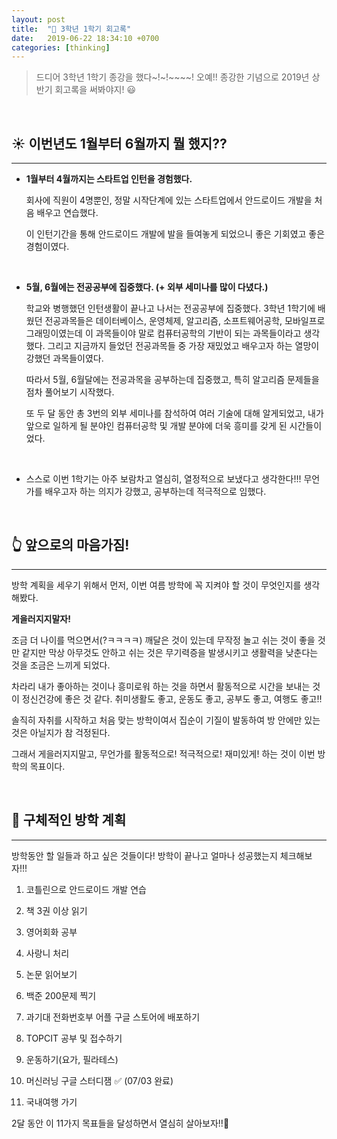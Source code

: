 ```yaml
---
layout: post
title:  "🍫 3학년 1학기 회고록"
date:   2019-06-22 18:34:10 +0700
categories: [thinking]
---
```


> 드디어 3학년 1학기 종강을 했다~!~!~~~~! 오예!! 종강한 기념으로 2019년 상반기 회고록을 써봐야지! 😃 

<br>

## ☀️ 이번년도 1월부터 6월까지 뭘 했지??
---

- __1월부터 4월까지는 스타트업 인턴을 경험했다.__

	회사에 직원이 4명뿐인, 정말 시작단계에 있는 스타트업에서 안드로이드 개발을 처음 배우고 연습했다.

	이 인턴기간을 통해 안드로이드 개발에 발을 들여놓게 되었으니 좋은 기회였고 좋은 경험이였다.

	<br>

- __5월, 6월에는 전공공부에 집중했다. (+ 외부 세미나를 많이 다녔다.)__

	학교와 병행했던 인턴생활이 끝나고 나서는 전공공부에 집중했다. 3학년 1학기에 배웠던 전공과목들은 데이터베이스, 운영체제, 알고리즘, 소프트웨어공학, 모바일프로그래밍이였는데 이 과목들이야 말로 컴퓨터공학의 기반이 되는 과목들이라고 생각했다. 그리고 지금까지 들었던 전공과목들 중 가장 재밌었고 배우고자 하는 열망이 강했던 과목들이였다.

	따라서 5월, 6월달에는 전공과목을 공부하는데 집중했고, 특히 알고리즘 문제들을 점차 풀어보기 시작했다. 

	또 두 달 동안 총 3번의 외부 세미나를 참석하여 여러 기술에 대해 알게되었고, 내가 앞으로 일하게 될 분야인 컴퓨터공학 및 개발 분야에 더욱 흥미를 갖게 된 시간들이었다. 

	<br>

- 스스로 이번 1학기는 아주 보람차고 열심히, 열정적으로 보냈다고 생각한다!!! 무언가를 배우고자 하는 의지가 강했고, 공부하는데 적극적으로 임했다. 

<br>

## 👆 앞으로의 마음가짐!
---

방학 계획을 세우기 위해서 먼저, 이번 여름 방학에 꼭 지켜야 할 것이 무엇인지를 생각해봤다. 

__게을러지지말자!__ 

조금 더 나이를 먹으면서(?ㅋㅋㅋㅋ) 깨달은 것이 있는데 무작정 놀고 쉬는 것이 좋을 것만 같지만 막상 아무것도 안하고 쉬는 것은 무기력증을 발생시키고 생활력을 낮춘다는 것을 조금은 느끼게 되었다. 

차라리 내가 좋아하는 것이나 흥미로워 하는 것을 하면서 활동적으로 시간을 보내는 것이 정신건강에 좋은 것 같다. 취미생활도 좋고, 운동도 좋고, 공부도 좋고, 여행도 좋고!! 

솔직히 자취를 시작하고 처음 맞는 방학이여서 집순이 기질이 발동하여 방 안에만 있는 것은 아닐지가 참 걱정된다. 

그래서 게을러지지말고, 무언가를 활동적으로! 적극적으로! 재미있게! 하는 것이 이번 방학의 목표이다.

<br>

## 🎀 구체적인 방학 계획
---

방학동안 할 일들과 하고 싶은 것들이다! 방학이 끝나고 얼마나 성공했는지 체크해보자!!!

1. 코틀린으로 안드로이드 개발 연습

2. 책 3권 이상 읽기

3. 영어회화 공부

4. 사랑니 처리

5. 논문 읽어보기

6. 백준 200문제 찍기

7. 과기대 전화번호부 어플 구글 스토어에 배포하기

8. TOPCIT 공부 및 접수하기

9. 운동하기(요가, 필라테스)

10. 머신러닝 구글 스터디잼 ✅ (07/03 완료)

11. 국내여행 가기

2달 동안 이 11가지 목표들을 달성하면서 열심히 살아보자!!🔮


